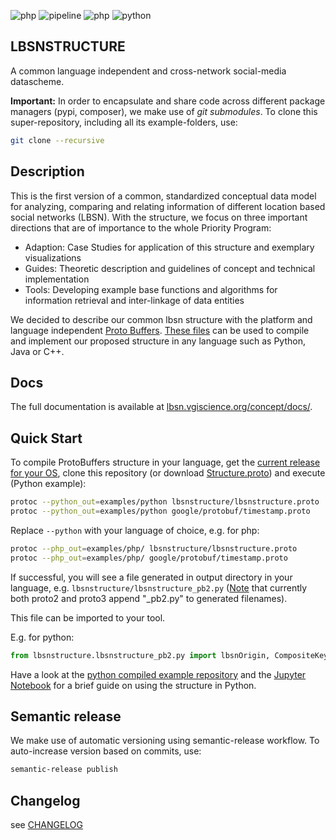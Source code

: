 ![php](https://lbsn.vgiscience.org/concept/version.svg) ![pipeline](https://lbsn.vgiscience.org/concept/pipeline.svg) ![php](https://lbsn.vgiscience.org/concept/php-version.svg) ![python](https://lbsn.vgiscience.org/concept/python-version.svg)

## LBSNSTRUCTURE

A common language independent and cross-network social-media datascheme.

**Important:** In order to encapsulate and share code across different package managers (pypi, composer), we make use of _git_ _submodules_. To clone this super-repository, including all its example-folders, use:

```bash
git clone --recursive
```

## Description

This is the first version of a common, standardized conceptual data model for analyzing, comparing and relating information of different location based social networks (LBSN). With the structure, we focus on three important directions that are of importance to the whole Priority Program:

- Adaption: Case Studies for application of this structure and exemplary visualizations
- Guides: Theoretic description and guidelines of concept and technical implementation
- Tools: Developing example base functions and algorithms for information retrieval and inter-linkage of data entities

We decided to describe our common lbsn structure with the platform and language independent [Proto Buffers](https://developers.google.com/protocol-buffers/). [These files](https://gitlab.vgiscience.de/lbsn/concept) can be used to compile and implement our proposed structure in any language such as Python, Java or C++.

## Docs

The full documentation is available at [lbsn.vgiscience.org/concept/docs/](https://lbsn.vgiscience.org/concept/docs/).

## Quick Start

To compile ProtoBuffers structure in your language, get the [current release for your OS](https://developers.google.com/protocol-buffers/docs/downloads), clone this repository (or download [Structure.proto](lbsnstructure/Structure.proto)) and execute (Python example):

```bash
protoc --python_out=examples/python lbsnstructure/lbsnstructure.proto
protoc --python_out=examples/python google/protobuf/timestamp.proto
```

Replace `--python` with your language of choice, e.g. for php:  

```bash
protoc --php_out=examples/php/ lbsnstructure/lbsnstructure.proto
protoc --php_out=examples/php/ google/protobuf/timestamp.proto
```

If successful, you will see a file generated in output directory in your language, e.g. `lbsnstructure/lbsnstructure_pb2.py` ([Note](https://developers.google.com/protocol-buffers/docs/reference/python-generated) that currently both proto2 and proto3 append "_pb2.py" to generated filenames). 

This file can be imported to your tool.

E.g. for python:

```python
from lbsnstructure.lbsnstructure_pb2.py import lbsnOrigin, CompositeKey, lbsnCountry
```

Have a look at the [python compiled example repository](https://gitlab.vgiscience.de/lbsn/lbsnstructure-python) and the [Jupyter Notebook](https://gitlab.vgiscience.de/lbsn/lbsnstructure-python/blob/master/StructureTest.ipynb) for a brief guide on using the structure in Python.

## Semantic release

We make use of automatic versioning using semantic-release workflow.
To auto-increase version based on commits, use:

```bash
semantic-release publish
```

## Changelog

see [CHANGELOG](CHANGELOG)